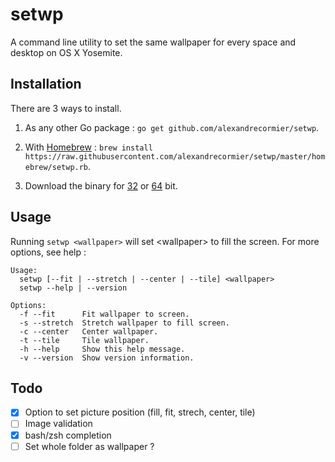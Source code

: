 # setwp
A command line utility to set the same wallpaper for every space and desktop on OS X Yosemite.

## Installation
There are 3 ways to install.

1. As any other Go package : `go get github.com/alexandrecormier/setwp`.

2. With [Homebrew](http://brew.sh/) : `brew install https://raw.githubusercontent.com/alexandrecormier/setwp/master/homebrew/setwp.rb`.

3. Download the binary for [32](https://github.com/alexandrecormier/setwp/releases/download/v0.1.1/setwp-i386-v0.1.1.tar.gz) or [64](https://github.com/alexandrecormier/setwp/releases/download/v0.1.1/setwp-amd64-v0.1.1.tar.gz) bit.

## Usage
Running `setwp <wallpaper>` will set \<wallpaper\> to fill the screen. For more options, see help :

~~~
Usage:
  setwp [--fit | --stretch | --center | --tile] <wallpaper>
  setwp --help | --version

Options:
  -f --fit      Fit wallpaper to screen.
  -s --stretch  Stretch wallpaper to fill screen.
  -c --center   Center wallpaper.
  -t --tile     Tile wallpaper.
  -h --help     Show this help message.
  -v --version  Show version information.
~~~

## Todo
- [x] Option to set picture position (fill, fit, strech, center, tile)
- [ ] Image validation
- [x] bash/zsh completion
- [ ] Set whole folder as wallpaper ?
